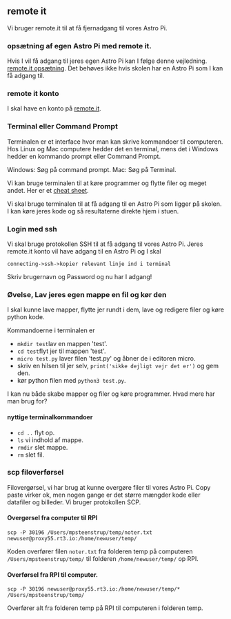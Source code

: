 
## remote it
Vi bruger remote.it til at få fjernadgang til vores Astro Pi.

### opsætning af egen Astro Pi med remote it.
Hvis I vil få adgang til jeres egen Astro Pi kan I følge denne vejledning.
[remote.it opsætning](https://magpi.raspberrypi.org/articles/remote-access-your-raspberry-pi-securely). Det behøves ikke hvis skolen har en Astro Pi som I kan få adgang til.

### remote it konto
I skal have en konto på [remote.it](remote.it).




### Terminal eller Command Prompt
Terminalen er et interface hvor man kan skrive kommandoer til computeren. Hos Linux og Mac computere hedder det en terminal, mens det i Windows hedder en kommando prompt eller Command Prompt.

Windows: Søg på command prompt.
Mac: Søg på Terminal.

Vi kan bruge terminalen til at køre programmer og flytte filer og meget andet. Her er et [cheat sheet](https://www.makeuseof.com/tag/mac-terminal-commands-cheat-sheet/).

Vi skal bruge terminalen til at få adgang til en Astro Pi som ligger på skolen. I kan køre jeres kode og så resultaterne direkte hjem i stuen.

### Login med ssh
Vi skal bruge protokollen SSH til at få adgang til vores Astro Pi. Jeres remote.it konto vil have adgang til en Astro Pi og I skal
```
connecting->ssh->kopier relevant linje ind i terminal
```
Skriv brugernavn og Password og nu har I adgang!

### Øvelse, Lav jeres egen mappe en fil og kør den
I skal kunne lave mapper, flytte jer rundt i dem, lave og redigere filer og køre python kode.

Kommandoerne i terminalen er
* ```mkdir test```lav en mappen 'test'.
* ```cd test```flyt jer til mappen 'test'.
* ```micro test.py``` laver filen 'test.py' og åbner de i editoren micro.
* skriv en hilsen til jer selv, ```print('sikke dejligt vejr det er')``` og gem den.
* kør python filen med ```python3 test.py```.

I kan nu både skabe mapper og filer og køre programmer. Hvad mere har man brug for?

#### nyttige terminalkommandoer
* ```cd ..``` flyt op.
* ```ls``` vi indhold af mappe.
* ```rmdir``` slet mappe.
* ```rm``` slet fil.

### scp filoverførsel
Filovergørsel, vi har brug at kunne overgøre filer til vores Astro Pi. Copy paste virker ok, men nogen gange er det større mængder kode eller datafiler og billeder.  Vi bruger protokollen SCP.

#### Overgørsel fra computer til RPI
```
scp -P 30196 /Users/mpsteenstrup/temp/noter.txt newuser@proxy55.rt3.io:/home/newuser/temp/
```
Koden overfører filen ```noter.txt``` fra folderen temp på computeren ```/Users/mpsteenstrup/temp/``` til folderen ```/home/newuser/temp/``` op RPI.


#### Overførsel fra RPI til computer.
```
scp -P 30196 newuser@proxy55.rt3.io:/home/newuser/temp/* /Users/mpsteenstrup/temp/
```
Overfører alt fra folderen temp på RPI til computeren i folderen temp.
